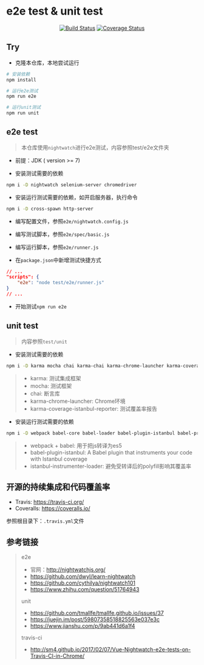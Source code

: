 # e2e test & unit test

<p align="center">
  <a href="https://travis-ci.org/sluggishpj/front-end-test"><img src="https://travis-ci.org/sluggishpj/front-end-test.svg?branch=master" alt="Build Status"></a>
  <a href='https://coveralls.io/github/sluggishpj/nightwatch-test?branch=master'><img src='https://coveralls.io/repos/github/sluggishpj/nightwatch-test/badge.svg?branch=master' alt='Coverage Status' /></a>
</p>

## Try
* 克隆本仓库，本地尝试运行

```bash
# 安装依赖
npm install

# 运行e2e测试
npm run e2e

# 运行unit测试
npm run unit
```

## e2e test
> 本仓库使用`nightwatch`进行e2e测试，内容参照test/e2e文件夹

* 前提：JDK ( version >= 7)

* 安装测试需要的依赖

```bash
npm i -D nightwatch selenium-server chromedriver
```

* 安装运行测试需要的依赖，如开启服务器，执行命令

```bash
npm i -D cross-spawn http-server
```

* 编写配置文件，参照`e2e/nightwatch.config.js`

* 编写测试脚本，参照`e2e/spec/basic.js`

* 编写运行脚本，参照`e2e/runner.js`

* 在`package.json`中新增测试快捷方式

```json
// ...
"scripts": {
    "e2e": "node test/e2e/runner.js"
}
// ...
```

* 开始测试`npm run e2e`


## unit test
> 内容参照`test/unit`

* 安装测试需要的依赖

```bash
npm i -D karma mocha chai karma-chai karma-chrome-launcher karma-coverage-istanbul-reporter karma-mocha karma-sourcemap-loader
```
> * karma: 测试集成框架
> * mocha: 测试框架
> * chai: 断言库
> * karma-chrome-launcher: Chrome环境
> * karma-coverage-istanbul-reporter: 测试覆盖率报告


* 安装运行测试需要的依赖

```bash
npm i -D webpack babel-core babel-loader babel-plugin-istanbul babel-preset-env istanbul-instrumenter-loader karma-webpack
```
> * webpack + babel: 用于把js转译为es5
> * babel-plugin-istanbul: A Babel plugin that instruments your code with Istanbul coverage
> * istanbul-instrumenter-loader: 避免受转译后的polyfill影响其覆盖率


## 开源的持续集成和代码覆盖率

* Travis: https://travis-ci.org/
* Coveralls: https://coveralls.io/

参照根目录下：`.travis.yml`文件


## 参考链接
> e2e
> * 官网：http://nightwatchjs.org/
> * https://github.com/dwyl/learn-nightwatch
> * https://github.com/cythilya/nightwatch101
> * https://www.zhihu.com/question/51764943
>
> unit
>
> * https://github.com/tmallfe/tmallfe.github.io/issues/37
> * https://juejin.im/post/59807358518825563e037e3c
> * https://www.jianshu.com/p/9ab441d6a1f4
>
> travis-ci
>
> * http://sm4.github.io/2017/02/07/Vue-Nightwatch-e2e-tests-on-Travis-CI-in-Chrome/
